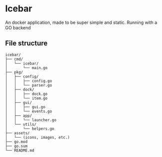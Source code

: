 # Icebar

An docker application, made to be super simple and static. Running with a GO backend


## File structure

```text
icebar/
├── cmd/
│   └── icebar/
│       └── main.go
├── pkg/
│   ├── config/
│   │   ├── config.go
│   │   └── parser.go
│   ├── dock/
│   │   ├── dock.go
│   │   └── item.go
│   ├── gui/
│   │   ├── gui.go
│   │   └── events.go
│   ├── app/
│   │   └── launcher.go
│   └── utils/
│       └── helpers.go
├── assets/
│   └── (icons, images, etc.)
├── go.mod
├── go.sum
└── README.md

```